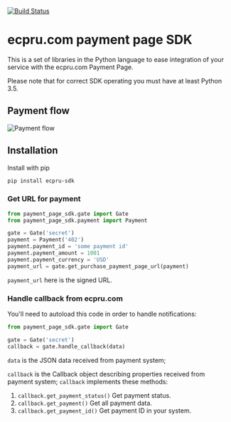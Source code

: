 [![Build Status](https://travis-ci.com/ecpru/paymentpage-sdk-python.svg?branch=main)](https://travis-ci.com/ecpru/paymentpage-sdk-python)

# ecpru.com payment page SDK

This is a set of libraries in the Python language to ease integration of your service
with the ecpru.com Payment Page.

Please note that for correct SDK operating you must have at least Python 3.5.  

## Payment flow

![Payment flow](flow.png)

## Installation

Install with pip
```bash
pip install ecpru-sdk
```

### Get URL for payment

```python
from payment_page_sdk.gate import Gate
from payment_page_sdk.payment import Payment

gate = Gate('secret')
payment = Payment('402')
payment.payment_id = 'some payment id'
payment.payment_amount = 1001
payment.payment_currency = 'USD'
payment_url = gate.get_purchase_payment_page_url(payment)
``` 

`payment_url` here is the signed URL.

### Handle callback from ecpru.com

You'll need to autoload this code in order to handle notifications:

```python
from payment_page_sdk.gate import Gate

gate = Gate('secret')
callback = gate.handle_callback(data)
```

`data` is the JSON data received from payment system;

`callback` is the Callback object describing properties received from payment system;
`callback` implements these methods: 
1. `callback.get_payment_status()`
    Get payment status.
2. `callback.get_payment()`
    Get all payment data.
3. `callback.get_payment_id()`
    Get payment ID in your system.
